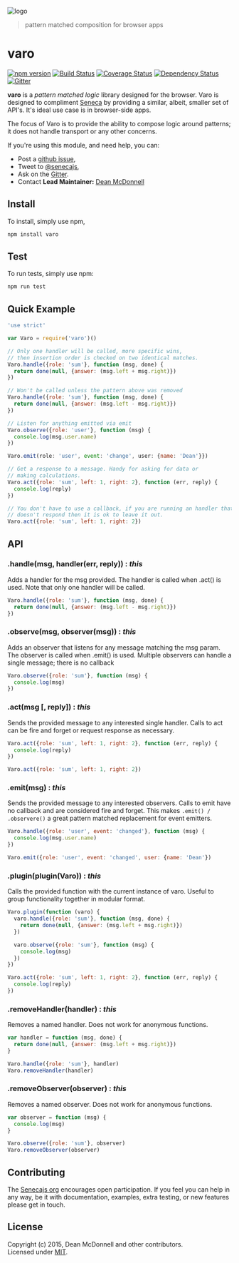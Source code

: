 ![logo](https://rawgit.com/senecajs/varo/master/assets/varo-logo.svg)
> pattern matched composition for browser apps

# varo
[![npm version][npm-badge]][npm-url]
[![Build Status][travis-badge]][travis-url]
[![Coverage Status][coveralls-badge]][coveralls-url]
[![Dependency Status][david-badge]][david-url]
[![Gitter][gitter-badge]][gitter-url]

__varo__ is a _pattern matched logic_ library designed for the browser. Varo is designed to
compliment [Seneca][senecajs.org] by providing a similar, albeit, smaller set of API's. It's ideal
use case is in browser-side apps.

The focus of Varo is to provide the ability to compose logic around patterns; it does
not handle transport or any other concerns.

If you're using this module, and need help, you can:

- Post a [github issue][],
- Tweet to [@senecajs][],
- Ask on the [Gitter][gitter-url].
- Contact __Lead Maintainer:__ [Dean McDonnell][lead]

## Install
To install, simply use npm,

```sh
npm install varo
```

## Test
To run tests, simply use npm:

```sh
npm run test
```

## Quick Example

```js
'use strict'

var Varo = require('varo')()

// Only one handler will be called, more specific wins,
// then insertion order is checked on two identical matches.
Varo.handle({role: 'sum'}, function (msg, done) {
  return done(null, {answer: (msg.left + msg.right)})
})

// Won't be called unless the pattern above was removed
Varo.handle({role: 'sum'}, function (msg, done) {
  return done(null, {answer: (msg.left - msg.right)})
})

// Listen for anything emitted via emit
Varo.observe({role: 'user'}, function (msg) {
  console.log(msg.user.name)
})

Varo.emit(role: 'user', event: 'change', user: {name: 'Dean'}})

// Get a response to a message. Handy for asking for data or
// making calculations.
Varo.act({role: 'sum', left: 1, right: 2}, function (err, reply) {
  console.log(reply)
})

// You don't have to use a callback, if you are running an handler that
// doesn't respond then it is ok to leave it out.
Varo.act({role: 'sum', left: 1, right: 2})

```

## API

### .handle(msg, handler(err, reply)) : _this_
Adds a handler for the msg provided. The handler is called when .act() is used. Note that only
one handler will be called.

```js
Varo.handle({role: 'sum'}, function (msg, done) {
  return done(null, {answer: (msg.left - msg.right)})
})
```

### .observe(msg, observer(msg)) : _this_
Adds an observer that listens for any message matching the msg param. The observer is called
when .emit() is used. Multiple observers can handle a single message; there is no callback

```js
Varo.observe({role: 'sum'}, function (msg) {
  console.log(msg)
})
```

### .act(msg [, reply]) : _this_
Sends the provided message to any interested single handler. Calls to act can be
fire and forget or request response as necessary.

```js
Varo.act({role: 'sum', left: 1, right: 2}, function (err, reply) {
  console.log(reply)
})

Varo.act({role: 'sum', left: 1, right: 2})
```

### .emit(msg) : _this_
Sends the provided message to any interested observers. Calls to emit have no callback and are
considered fire and forget. This makes `.emit() / .observere()` a great pattern matched replacement
for event emitters.

```js
Varo.handle({role: 'user', event: 'changed'}, function (msg) {
  console.log(msg.user.name)  
})

Varo.emit({role: 'user', event: 'changed', user: {name: 'Dean'})
```

### .plugin(plugin(Varo)) : _this_
Calls the provided function with the current instance of varo. Useful to group functionality
together in modular format.

```js
Varo.plugin(function (varo) {
  varo.handle({role: 'sum'}, function (msg, done) {
    return done(null, {answer: (msg.left + msg.right)})
  })

  varo.observe({role: 'sum'}, function (msg) {
    console.log(msg)
  })
})

Varo.act({role: 'sum', left: 1, right: 2}, function (err, reply) {
  console.log(reply)
})
```

### .removeHandler(handler) : _this_
Removes a named handler. Does not work for anonymous functions.

```js
var handler = function (msg, done) {
  return done(null, {answer: (msg.left + msg.right)})
}

Varo.handle({role: 'sum'}, handler)
Varo.removeHandler(handler)
```

### .removeObserver(observer) : _this_
Removes a named observer. Does not work for anonymous functions.

```js
var observer = function (msg) {
  console.log(msg)
}

Varo.observe({role: 'sum'}, observer)
Varo.removeObserver(observer)
```

## Contributing
The [Senecajs org][] encourages open participation. If you feel you can help in any way, be it with
documentation, examples, extra testing, or new features please get in touch.

## License
Copyright (c) 2015, Dean McDonnell and other contributors. <br />
Licensed under [MIT][].

[MIT]: ./LICENSE
[lead]: https://github.com/mcdonnelldean
[Senecajs org]: https://github.com/senecajs/
[Seneca.js]: https://www.npmjs.com/package/seneca
[@senecajs]: http://twitter.com/senecajs
[senecajs.org]: http://senecajs.org/

[npm-badge]: https://img.shields.io/npm/v/varo.svg
[npm-url]: https://npmjs.com/package/varo
[travis-badge]: https://api.travis-ci.org/senecajs/varo.svg?branch=master
[travis-url]: https://travis-ci.org/senecajs/varo
[coveralls-badge]:https://coveralls.io/repos/senecajs/varo/badge.svg?branch=master&service=github
[coveralls-url]: https://coveralls.io/github/senecajs/varo?branch=master
[david-badge]: https://david-dm.org/senecajs/varo.svg
[david-url]: https://david-dm.org/senecajs/varo
[gitter-badge]: https://badges.gitter.im/Join%20Chat.svg
[gitter-url]: https://gitter.im/senecajs/seneca
[github issue]: https://github.com/senecajs/varo/issues
